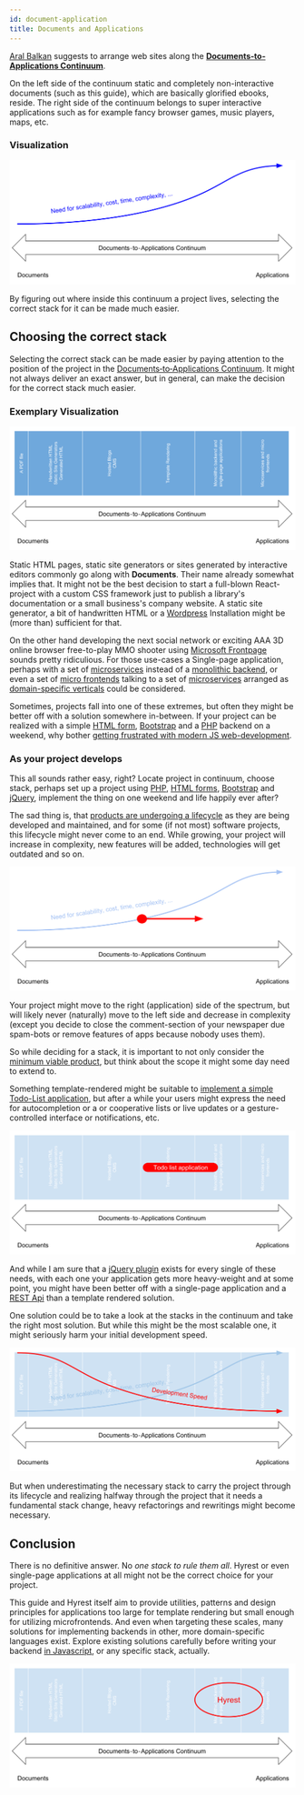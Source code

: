 ```yaml
---
id: document-application
title: Documents and Applications
---
```


[Aral Balkan](https://2018.ar.al/) suggests to arrange web sites along the **[Documents‐to‐Applications Continuum](https://2018.ar.al/notes/the-documents-to-applications-continuum/)**.

On the left side of the continuum static and completely non-interactive documents (such as this guide), which are basically glorified ebooks, reside.
The right side of the continuum belongs to super interactive applications such as for example fancy browser games, music players, maps, etc.

### Visualization

![Documents‐to‐Applications Continuum](assets/documents-to-applications-continuum.svg)

By figuring out where inside this continuum a project lives, selecting the correct stack for it can be made much easier.

## Choosing the correct stack

Selecting the correct stack can be made easier by paying attention to the position of the project in the [Documents‐to‐Applications Continuum](https://2018.ar.al/notes/the-documents-to-applications-continuum/).
It might not always deliver an exact answer, but in general, can make the decision for the correct stack much easier.

### Exemplary Visualization

![Documents‐to‐Applications Continuum Stacks](assets/documents-to-applications-continuum-stacks.svg)

Static HTML pages, static site generators or sites generated by interactive editors commonly go along with **Documents**.
Their name already somewhat implies that. It might not be the best decision to start a full-blown React-project with a custom CSS framework
just to publish a library's documentation or a small business's company website. A static site generator, a bit of handwritten HTML or a [Wordpress](https://en.wikipedia.org/wiki/WordPress) Installation
might be (more than) sufficient for that.

On the other hand developing the next social network or exciting AAA 3D online browser free-to-play MMO shooter using
[Microsoft Frontpage](https://en.wikipedia.org/wiki/Microsoft_FrontPage) sounds pretty ridiculious. For those use-cases a Single-page application,
perhaps with a set of [microservices](https://en.wikipedia.org/wiki/Microservices) instead of a [monolithic backend](https://en.wikipedia.org/wiki/Monolithic_application), or even a set of [micro frontends](https://micro-frontends.org/)
talking to a set of [microservices](https://en.wikipedia.org/wiki/Microservices) arranged as [domain-specific verticals](https://dev.otto.de/2015/09/30/on-monoliths-and-microservices/) could be considered.

Sometimes, projects fall into one of these extremes, but often they might be better off with a solution somewhere in-between.
If your project can be realized with a simple [HTML form](https://en.wikipedia.org/wiki/HTML_element#Forms), [Bootstrap](https://getbootstrap.com/) and a [PHP](http://php.net/) backend on a weekend, why bother [getting frustrated
with modern JS web-development](https://hackernoon.com/how-it-feels-to-learn-javascript-in-2016-d3a717dd577f).

### As your project develops

This all sounds rather easy, right? Locate project in continuum, choose stack, perhaps set up a project using [PHP](http://php.net/), [HTML forms](https://en.wikipedia.org/wiki/HTML_element#Forms),
[Bootstrap](https://getbootstrap.com/) and [jQuery](https://jquery.com/), implement the thing on one weekend and life happily ever after? 

The sad thing is, that [products are undergoing a lifecycle](https://en.wikipedia.org/wiki/Product_lifecycle) as they are being developed and maintained, and for some (if not most) software projects,
this lifecycle might never come to an end. While growing, your project will increase in complexity, new features will be added, technologies will get outdated and so on.

![Documents‐to‐Applications Continuum Movement](assets/documents-to-applications-continuum-movement.svg)

Your project might move to the right (application) side of the spectrum, but will likely never (naturally) move to the left side and decrease in complexity (except you decide to close
the comment-section of your newspaper due spam-bots or remove features of apps because nobody uses them).

So while deciding for a stack, it is important to not only consider the [minimum viable product](https://en.wikipedia.org/wiki/Minimum_viable_product), but think about the scope it might some day need to extend to.

Something template-rendered might be suitable to [implement a simple Todo-List application](http://todomvc.com/), but after a while your users might express the need for autocompletion or a or cooperative lists or live updates or a gesture-controlled interface or notifications, etc.

![Documents‐to‐Applications Continuum Todo list example](assets/documents-to-applications-continuum-todo.svg)

And while I am sure that a [jQuery plugin](https://www.npmjs.com/search?q=keywords:jquery-plugin)
exists for every single of these needs, with each one your application gets more heavy-weight and at some point, you might have been better off with a single-page application and a
[REST Api](https://en.wikipedia.org/wiki/Representational_state_transfer) than a template rendered solution.

One solution could be to take a look at the stacks in the continuum and take the right most solution. But while this might be the most scalable one, it might seriously harm your initial development speed.

![Documents‐to‐Applications Continuum Speed](assets/documents-to-applications-continuum-speed.svg)

But when underestimating the necessary stack to carry the project through its lifecycle and realizing halfway through the project that it needs a fundamental stack change,
heavy refactorings and rewritings might become necessary.

## Conclusion 

There is no definitive answer. No *one stack to rule them all*. Hyrest or even single-page applications at all might not be the correct choice for your project.

This guide and Hyrest itself aim to provide utilities, patterns and design principles for applications too large for template rendering but small enough for utilizing microfrontends.
And even when targeting these scales, many solutions for implementing backends in other, more domain-specific languages exist.
Explore existing solutions carefully before writing your backend [in Javascript](https://www.google.com/search?q=don%27t+use+node.js&oq=don%27t+use+node.js), or any specific stack, actually.

![Documents‐to‐Applications Continuum Hyrest](assets/documents-to-applications-continuum-hyrest.svg)
